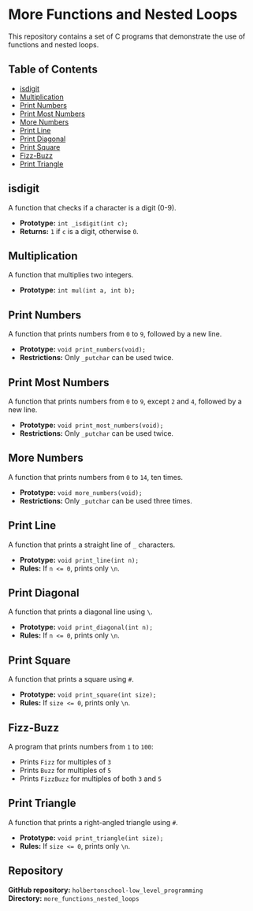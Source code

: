 # More Functions and Nested Loops

This repository contains a set of C programs that demonstrate the use of functions and nested loops.

## Table of Contents
- [isdigit](#isdigit)
- [Multiplication](#multiplication)
- [Print Numbers](#print-numbers)
- [Print Most Numbers](#print-most-numbers)
- [More Numbers](#more-numbers)
- [Print Line](#print-line)
- [Print Diagonal](#print-diagonal)
- [Print Square](#print-square)
- [Fizz-Buzz](#fizz-buzz)
- [Print Triangle](#print-triangle)

## isdigit
A function that checks if a character is a digit (0-9).

- **Prototype:** `int _isdigit(int c);`
- **Returns:** `1` if `c` is a digit, otherwise `0`.

## Multiplication
A function that multiplies two integers.

- **Prototype:** `int mul(int a, int b);`

## Print Numbers
A function that prints numbers from `0` to `9`, followed by a new line.

- **Prototype:** `void print_numbers(void);`
- **Restrictions:** Only `_putchar` can be used twice.

## Print Most Numbers
A function that prints numbers from `0` to `9`, except `2` and `4`, followed by a new line.

- **Prototype:** `void print_most_numbers(void);`
- **Restrictions:** Only `_putchar` can be used twice.

## More Numbers
A function that prints numbers from `0` to `14`, ten times.

- **Prototype:** `void more_numbers(void);`
- **Restrictions:** Only `_putchar` can be used three times.

## Print Line
A function that prints a straight line of `_` characters.

- **Prototype:** `void print_line(int n);`
- **Rules:** If `n <= 0`, prints only `\n`.

## Print Diagonal
A function that prints a diagonal line using `\`.

- **Prototype:** `void print_diagonal(int n);`
- **Rules:** If `n <= 0`, prints only `\n`.

## Print Square
A function that prints a square using `#`.

- **Prototype:** `void print_square(int size);`
- **Rules:** If `size <= 0`, prints only `\n`.

## Fizz-Buzz
A program that prints numbers from `1` to `100`:
- Prints `Fizz` for multiples of `3`
- Prints `Buzz` for multiples of `5`
- Prints `FizzBuzz` for multiples of both `3` and `5`

## Print Triangle
A function that prints a right-angled triangle using `#`.

- **Prototype:** `void print_triangle(int size);`
- **Rules:** If `size <= 0`, prints only `\n`.

## Repository
**GitHub repository:** `holbertonschool-low_level_programming`  
**Directory:** `more_functions_nested_loops`
